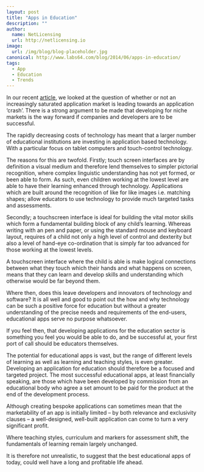 ```yaml
---
layout: post
title: "Apps in Education"
description: ""
author:
  name: NetLicensing
  url: http://netlicensing.io
image:
  url: /img/blog/blog-placeholder.jpg
canonical: http://www.labs64.com/blog/2014/06/apps-in-education/
tags:
  - App
  - Education
  - Trends
---
```

In our recent <a title="Is there an application ‘crash’ looming?" href="/blog/2014/05/is-there-an-application-crash-looming/" target="_blank" rel="nofollow">article</a>, we looked at the question of whether or not an increasingly saturated application market is leading towards an application &#8216;crash&#8217;. There is a strong argument to be made that developing for niche markets is the way forward if companies and developers are to be successful.

The rapidly decreasing costs of technology has meant that a larger number of educational institutions are investing in application based technology. With a particular focus on tablet computers and touch-control technology.

The reasons for this are twofold. Firstly; touch screen interfaces are by definition a visual medium and therefore lend themselves to simpler pictorial recognition, where complex linguistic understanding has not yet formed, or been able to form. As such, even children working at the lowest level are able to have their learning enhanced through technology. Applications which are built around the recognition of like for like images i.e. matching shapes; allow educators to use technology to provide much targeted tasks and assessments.

Secondly; a touchscreen interface is ideal for building the vital motor skills which form a fundamental building block of any child&#8217;s learning. Whereas writing with an pen and paper, or using the standard mouse and keyboard layout, requires of a child not only a high level of control and dexterity but also a level of hand-eye co-ordination that is simply far too advanced for those working at the lowest levels.

A touchscreen interface where the child is able is make logical connections between what they touch which their hands and what happens on screen, means that they can learn and develop skills and understanding which otherwise would be far beyond them.

Where then, does this leave developers and innovators of technology and software? It is all well and good to point out the how and why technology can be such a positive force for education but without a greater understanding of the precise needs and requirements of the end-users, educational apps serve no purpose whatsoever.

If you feel then, that developing applications for the education sector is something you feel you would be able to do, and be successful at, your first port of call should be educators themselves.

The potential for educational apps is vast, but the range of different levels of learning as well as learning and teaching styles, is even greater. Developing an application for education should therefore be a focused and targeted project. The most successful educational apps, at least financially speaking, are those which have been developed by commission from an educational body who agree a set amount to be paid for the product at the end of the development process.

Although creating bespoke applications can sometimes mean that the marketability of an app is initially limited &#8211; by both relevance and exclusivity clauses &#8211; a well-designed, well-built application can come to turn a very significant profit.

Where teaching styles, curriculum and markers for assessment shift, the fundamentals of learning remain largely unchanged.

It is therefore not unrealistic, to suggest that the best educational apps of today, could well have a long and profitable life ahead.
